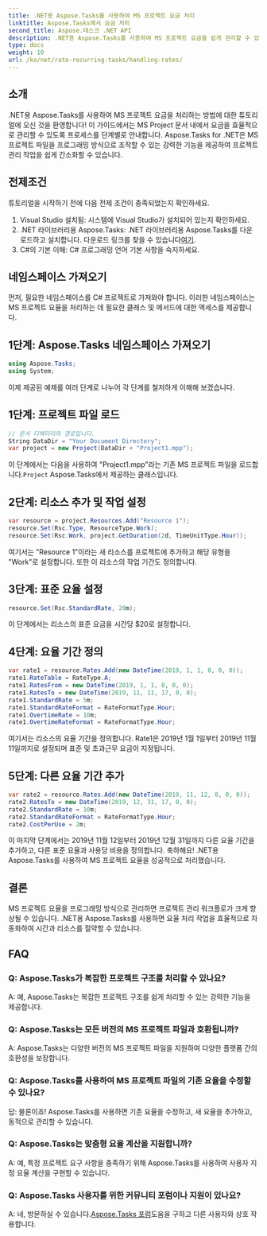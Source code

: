 ```yaml
---
title: .NET용 Aspose.Tasks를 사용하여 MS 프로젝트 요금 처리
linktitle: Aspose.Tasks에서 요금 처리
second_title: Aspose.태스크 .NET API
description: .NET용 Aspose.Tasks를 사용하여 MS 프로젝트 요금을 쉽게 관리할 수 있습니다. 보다 원활한 프로젝트 워크플로를 위해 작업을 효율적으로 자동화합니다.
type: docs
weight: 10
url: /ko/net/rate-recurring-tasks/handling-rates/
---
```

## 소개
.NET용 Aspose.Tasks를 사용하여 MS 프로젝트 요금을 처리하는 방법에 대한 튜토리얼에 오신 것을 환영합니다! 이 가이드에서는 MS Project 문서 내에서 요금을 효율적으로 관리할 수 있도록 프로세스를 단계별로 안내합니다. Aspose.Tasks for .NET은 MS 프로젝트 파일을 프로그래밍 방식으로 조작할 수 있는 강력한 기능을 제공하여 프로젝트 관리 작업을 쉽게 간소화할 수 있습니다.
## 전제조건
튜토리얼을 시작하기 전에 다음 전제 조건이 충족되었는지 확인하세요.
1. Visual Studio 설치됨: 시스템에 Visual Studio가 설치되어 있는지 확인하세요.
2.  .NET 라이브러리용 Aspose.Tasks: .NET 라이브러리용 Aspose.Tasks를 다운로드하고 설치합니다. 다운로드 링크를 찾을 수 있습니다[여기](https://releases.aspose.com/tasks/net/).
3. C#의 기본 이해: C# 프로그래밍 언어 기본 사항을 숙지하세요.
## 네임스페이스 가져오기
먼저, 필요한 네임스페이스를 C# 프로젝트로 가져와야 합니다. 이러한 네임스페이스는 MS 프로젝트 요율을 처리하는 데 필요한 클래스 및 메서드에 대한 액세스를 제공합니다.
## 1단계: Aspose.Tasks 네임스페이스 가져오기
```csharp
using Aspose.Tasks;
using System;

```
이제 제공된 예제를 여러 단계로 나누어 각 단계를 철저하게 이해해 보겠습니다.
## 1단계: 프로젝트 파일 로드
```csharp
// 문서 디렉터리의 경로입니다.
String DataDir = "Your Document Directory";
var project = new Project(DataDir + "Project1.mpp");
```
 이 단계에서는 다음을 사용하여 "Project1.mpp"라는 기존 MS 프로젝트 파일을 로드합니다.`Project` Aspose.Tasks에서 제공하는 클래스입니다.
## 2단계: 리소스 추가 및 작업 설정
```csharp
var resource = project.Resources.Add("Resource 1");
resource.Set(Rsc.Type, ResourceType.Work);
resource.Set(Rsc.Work, project.GetDuration(2d, TimeUnitType.Hour));
```
여기서는 "Resource 1"이라는 새 리소스를 프로젝트에 추가하고 해당 유형을 "Work"로 설정합니다. 또한 이 리소스의 작업 기간도 정의합니다.
## 3단계: 표준 요율 설정
```csharp
resource.Set(Rsc.StandardRate, 20m);
```
이 단계에서는 리소스의 표준 요금을 시간당 $20로 설정합니다.
## 4단계: 요율 기간 정의
```csharp
var rate1 = resource.Rates.Add(new DateTime(2019, 1, 1, 8, 0, 0));
rate1.RateTable = RateType.A;
rate1.RatesFrom = new DateTime(2019, 1, 1, 8, 0, 0);
rate1.RatesTo = new DateTime(2019, 11, 11, 17, 0, 0);
rate1.StandardRate = 5m;
rate1.StandardRateFormat = RateFormatType.Hour;
rate1.OvertimeRate = 10m;
rate1.OvertimeRateFormat = RateFormatType.Hour;
```
여기서는 리소스의 요율 기간을 정의합니다. Rate1은 2019년 1월 1일부터 2019년 11월 11일까지로 설정되며 표준 및 초과근무 요금이 지정됩니다.
## 5단계: 다른 요율 기간 추가
```csharp
var rate2 = resource.Rates.Add(new DateTime(2019, 11, 12, 8, 0, 0));
rate2.RatesTo = new DateTime(2019, 12, 31, 17, 0, 0);
rate2.StandardRate = 10m;
rate2.StandardRateFormat = RateFormatType.Hour;
rate2.CostPerUse = 2m;
```
이 마지막 단계에서는 2019년 11월 12일부터 2019년 12월 31일까지 다른 요율 기간을 추가하고, 다른 표준 요율과 사용당 비용을 정의합니다.
축하해요! .NET용 Aspose.Tasks를 사용하여 MS 프로젝트 요율을 성공적으로 처리했습니다.
## 결론
MS 프로젝트 요율을 프로그래밍 방식으로 관리하면 프로젝트 관리 워크플로가 크게 향상될 수 있습니다. .NET용 Aspose.Tasks를 사용하면 요율 처리 작업을 효율적으로 자동화하여 시간과 리소스를 절약할 수 있습니다.
## FAQ
### Q: Aspose.Tasks가 복잡한 프로젝트 구조를 처리할 수 있나요?
A: 예, Aspose.Tasks는 복잡한 프로젝트 구조를 쉽게 처리할 수 있는 강력한 기능을 제공합니다.
### Q: Aspose.Tasks는 모든 버전의 MS 프로젝트 파일과 호환됩니까?
A: Aspose.Tasks는 다양한 버전의 MS 프로젝트 파일을 지원하여 다양한 플랫폼 간의 호환성을 보장합니다.
### Q: Aspose.Tasks를 사용하여 MS 프로젝트 파일의 기존 요율을 수정할 수 있나요?
답: 물론이죠! Aspose.Tasks를 사용하면 기존 요율을 수정하고, 새 요율을 추가하고, 동적으로 관리할 수 있습니다.
### Q: Aspose.Tasks는 맞춤형 요율 계산을 지원합니까?
A: 예, 특정 프로젝트 요구 사항을 충족하기 위해 Aspose.Tasks를 사용하여 사용자 지정 요율 계산을 구현할 수 있습니다.
### Q: Aspose.Tasks 사용자를 위한 커뮤니티 포럼이나 지원이 있나요?
 A: 네, 방문하실 수 있습니다.[Aspose.Tasks 포럼](https://forum.aspose.com/c/tasks/15)도움을 구하고 다른 사용자와 상호 작용합니다.